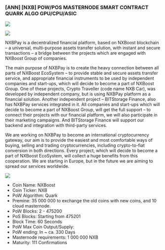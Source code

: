 ### [ANN] [NXB] POW/POS MASTERNODE SMART CONTRACT QUARK ALGO GPU/CPU/ASIC 

![](https://ip.bitcointalk.org/?u=https%3A%2F%2Fpreview.ibb.co%2FbFvKNK%2Fnew_nxb.png&t=593&c=7bl4TDyf0eY6yA)

![](https://ip.bitcointalk.org/?u=https%3A%2F%2Fpreview.ibb.co%2Fij0Hbe%2Fconcept.png&t=593&c=xdhaUHknlrkiWA)

NXBPay is a decentralized financial platform, based on NXBoost blockchain – a universal, multi-purpose assets transfer solution, with instant and secure transactions – a bridge between the projects which are engaged with NXBoost Group of companies.

The main purpose of NXBPay is to create the heavy connection between all parts of NXBoost EcoSystem – to provide stable and secure assets transfer service, and appropriate financial instruments to be used by independent companies and start-ups, which will decide to become a part of NXBoost Group. One of these projects, Crypto Traveller (code name NXB Car), was developed by independent company, but is using NXBPay platform as a financial solution. Another independent project – BITStorage Finance, also has NXBPay services integrated in it. All companies and start-ups which will decide to become a part of NXBoost Group, will get the full support – to connect their projects with our financial platform, we will also participate in their marketing campaigns. And BITStorage Finance will support our backend and integration with third-party services. 

We are working on NXBPay to become an international cryptocurrency gateway, our aim is to provide the easiest and most comfortable ways of buying, selling and trading cryptocurrencies, including crypto-to-fiat conversion in both directions. Every project, which will decide to become a part of NXBoost EcoSystem, will collect a huge benefits from this cooperation. We are starting in Europe, but in the future we are aiming to spread our services worldwide.

![](https://ip.bitcointalk.org/?u=https%3A%2F%2Fpreview.ibb.co%2FbTb12K%2Feh.png&t=593&c=kfXIiyhYufgGxA)

- Coin Name: NXBoost
- Coin Ticker: NXB
- PoW Algorithm: Quark
- Premine: 35 000 000 to exchange the old coins with new coins, and 10 cloud masternode.
- PoW Blocks: 2 - 475200
- PoS Blocks: Starting from 475201
- Block Time: 60 Seconds
- PoW Max Coin Output/Supply: 
- PoW ending: In ~ ca. 330 Days
- Masternode requirements: 1 000 000 NXB
- Maturity: 111 Confirmations